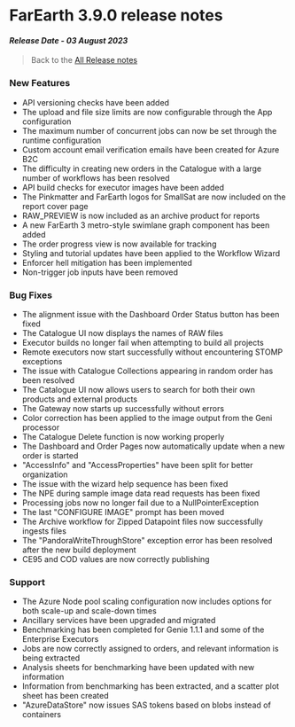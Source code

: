 # FarEarth 3.9.0 release notes
#### *Release Date - 03 August 2023*

> Back to the [All Release notes](releaseNotesSummary.md)

### New Features
* API versioning checks have been added
* The upload and file size limits are now configurable through the App configuration
* The maximum number of concurrent jobs can now be set through the runtime configuration
* Custom account email verification emails have been created for Azure B2C
* The difficulty in creating new orders in the Catalogue with a large number of workflows has been resolved
* API build checks for executor images have been added
* The Pinkmatter and FarEarth logos for SmallSat are now included on the report cover page
* RAW_PREVIEW is now included as an archive product for reports
* A new FarEarth 3 metro-style swimlane graph component has been added
* The order progress view is now available for tracking
* Styling and tutorial updates have been applied to the Workflow Wizard
* Enforcer hell mitigation has been implemented
* Non-trigger job inputs have been removed

### Bug Fixes
* The alignment issue with the Dashboard Order Status button has been fixed
* The Catalogue UI now displays the names of RAW files
* Executor builds no longer fail when attempting to build all projects
* Remote executors now start successfully without encountering STOMP exceptions
* The issue with Catalogue Collections appearing in random order has been resolved
* The Catalogue UI now allows users to search for both their own products and external products
* The Gateway now starts up successfully without errors
* Color correction has been applied to the image output from the Geni processor
* The Catalogue Delete function is now working properly
* The Dashboard and Order Pages now automatically update when a new order is started
* "AccessInfo" and "AccessProperties" have been split for better organization
* The issue with the wizard help sequence has been fixed
* The NPE during sample image data read requests has been fixed
* Processing jobs now no longer fail due to a NullPointerException
* The last "CONFIGURE IMAGE" prompt has been moved
* The Archive workflow for Zipped Datapoint files now successfully ingests files
* The "PandoraWriteThroughStore" exception error has been resolved after the new build deployment
* CE95 and COD values are now correctly publishing

### Support
* The Azure Node pool scaling configuration now includes options for both scale-up and scale-down times
* Ancillary services have been upgraded and migrated
* Benchmarking has been completed for Genie 1.1.1 and some of the Enterprise Executors
* Jobs are now correctly assigned to orders, and relevant information is being extracted
* Analysis sheets for benchmarking have been updated with new information
* Information from benchmarking has been extracted, and a scatter plot sheet has been created
* "AzureDataStore" now issues SAS tokens based on blobs instead of containers